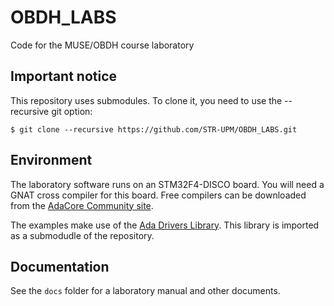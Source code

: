 # OBDH_LABS
Code for the MUSE/OBDH course laboratory

## Important notice

This repository uses submodules. To clone it, you need to use the --recursive git option:

```
$ git clone --recursive https://github.com/STR-UPM/OBDH_LABS.git
```

## Environment

The laboratory software runs on an STM32F4-DISCO board. You will need a GNAT cross compiler for this board. Free compilers can be downloaded from the [AdaCore Community site](https://www.adacore.com/community).

The examples make use of the [Ada Drivers Library](https://github.com/AdaCore/Ada_Drivers_Library). This library is imported as a submodudle of the repository.

## Documentation

See the `docs` folder for a laboratory manual and other documents. 
